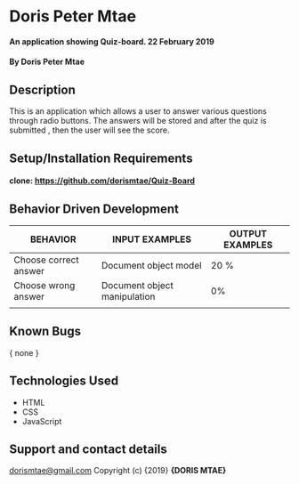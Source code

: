 # Doris Peter Mtae
#### An application showing Quiz-board. 22 February 2019
#### By Doris Peter Mtae
## Description
This is an application which allows a user to answer various questions through radio buttons. The answers will be stored and after the quiz is submitted , then the user will see the score.
## Setup/Installation Requirements
#### clone: https://github.com/dorismtae/Quiz-Board
## Behavior Driven Development
|  BEHAVIOR             | INPUT EXAMPLES               | OUTPUT EXAMPLES |
|-----------------------|------------------------------|-----------------|
| Choose correct answer | Document object model        | 20 %            |   
| Choose wrong answer   | Document object manipulation | 0%              |  
|                       |                              |                 |  
## Known Bugs
{ none }
## Technologies Used
* HTML
* CSS
* JavaScript
## Support and contact details
 dorismtae@gmail.com
Copyright (c) {2019} **{DORIS MTAE}**
